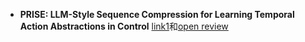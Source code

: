 - **PRISE: LLM-Style Sequence Compression for Learning Temporal Action Abstractions in Control** [link1](https://papers.cool/venue/zheng24b@v235@PMLR)和[open review](https://openreview.net/forum?id=p225Od0aYt)

